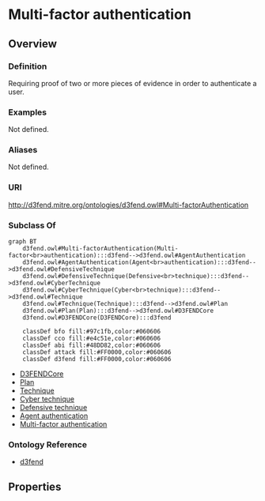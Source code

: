 # Multi-factor authentication

## Overview

### Definition
Requiring proof of two or more pieces of evidence in order to authenticate a user.

### Examples
Not defined.

### Aliases
Not defined.

### URI
http://d3fend.mitre.org/ontologies/d3fend.owl#Multi-factorAuthentication

### Subclass Of
```mermaid
graph BT
    d3fend.owl#Multi-factorAuthentication(Multi-factor<br>authentication):::d3fend-->d3fend.owl#AgentAuthentication
    d3fend.owl#AgentAuthentication(Agent<br>authentication):::d3fend-->d3fend.owl#DefensiveTechnique
    d3fend.owl#DefensiveTechnique(Defensive<br>technique):::d3fend-->d3fend.owl#CyberTechnique
    d3fend.owl#CyberTechnique(Cyber<br>technique):::d3fend-->d3fend.owl#Technique
    d3fend.owl#Technique(Technique):::d3fend-->d3fend.owl#Plan
    d3fend.owl#Plan(Plan):::d3fend-->d3fend.owl#D3FENDCore
    d3fend.owl#D3FENDCore(D3FENDCore):::d3fend
    
    classDef bfo fill:#97c1fb,color:#060606
    classDef cco fill:#e4c51e,color:#060606
    classDef abi fill:#48DD82,color:#060606
    classDef attack fill:#FF0000,color:#060606
    classDef d3fend fill:#FF0000,color:#060606
```

- [D3FENDCore](/docs/ontology/reference/model/D3FENDCore/D3FENDCore.md)
- [Plan](/docs/ontology/reference/model/D3FENDCore/Plan/Plan.md)
- [Technique](/docs/ontology/reference/model/D3FENDCore/Plan/Technique/Technique.md)
- [Cyber technique](/docs/ontology/reference/model/D3FENDCore/Plan/Technique/Cyber%20technique/Cyber%20technique.md)
- [Defensive technique](/docs/ontology/reference/model/D3FENDCore/Plan/Technique/Cyber%20technique/Defensive%20technique/Defensive%20technique.md)
- [Agent authentication](/docs/ontology/reference/model/D3FENDCore/Plan/Technique/Cyber%20technique/Defensive%20technique/Agent%20authentication/Agent%20authentication.md)
- [Multi-factor authentication](/docs/ontology/reference/model/D3FENDCore/Plan/Technique/Cyber%20technique/Defensive%20technique/Agent%20authentication/Multi-factor%20authentication/Multi-factor%20authentication.md)


### Ontology Reference
- [d3fend](http://d3fend.mitre.org/ontologies/d3fend.owl#)

## Properties
